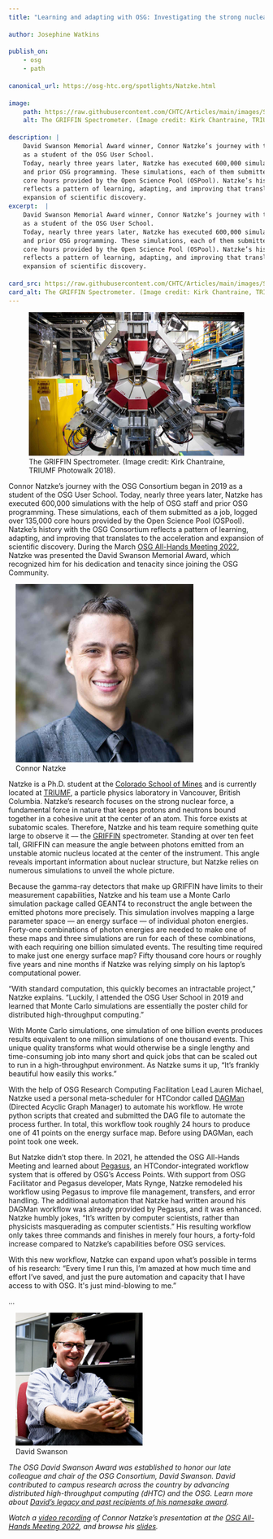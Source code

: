 ```yaml
---
title: "Learning and adapting with OSG: Investigating the strong nuclear force"

author: Josephine Watkins

publish_on:
    - osg
    - path

canonical_url: https://osg-htc.org/spotlights/Natzke.html

image:
    path: https://raw.githubusercontent.com/CHTC/Articles/main/images/Spectrometer.jpg
    alt: The GRIFFIN Spectrometer. (Image credit: Kirk Chantraine, TRIUMF Photowalk 2018).

description: |
    David Swanson Memorial Award winner, Connor Natzke’s journey with the OSG Consortium began in 2019
    as a student of the OSG User School. 
    Today, nearly three years later, Natzke has executed 600,000 simulations with the help of OSG staff 
    and prior OSG programming. These simulations, each of them submitted as a job, logged over 135,000 
    core hours provided by the Open Science Pool (OSPool). Natzke’s history with the OSG Consortium 
    reflects a pattern of learning, adapting, and improving that translates to the acceleration and
    expansion of scientific discovery.
excerpt:  |
    David Swanson Memorial Award winner, Connor Natzke’s journey with the OSG Consortium began in 2019
    as a student of the OSG User School.
    Today, nearly three years later, Natzke has executed 600,000 simulations with the help of OSG staff
    and prior OSG programming. These simulations, each of them submitted as a job, logged over 135,000
    core hours provided by the Open Science Pool (OSPool). Natzke’s history with the OSG Consortium
    reflects a pattern of learning, adapting, and improving that translates to the acceleration and
    expansion of scientific discovery.

card_src: https://raw.githubusercontent.com/CHTC/Articles/main/images/Spectrometer.jpg
card_alt: The GRIFFIN Spectrometer. (Image credit: Kirk Chantraine, TRIUMF Photowalk 2018).
---
```


<figure>
  <img src="https://raw.githubusercontent.com/CHTC/Articles/main/images/Spectrometer.jpg" alt="The GRIFFIN Spectrometer"/>
  <figcaption class="figure-caption">The GRIFFIN Spectrometer. (Image credit: Kirk Chantraine, TRIUMF Photowalk 2018).<br/></figcaption>
</figure>

Connor Natzke’s journey with the OSG Consortium began in 2019 as a student of the OSG User School. Today, nearly three years later, Natzke has executed 
600,000 simulations with the help of OSG staff and prior OSG programming. These simulations, each of them submitted as a job, logged over 135,000 core 
hours provided by the Open Science Pool (OSPool). Natzke’s history with the OSG Consortium reflects a pattern of learning, adapting, and improving that 
translates to the acceleration and expansion of scientific discovery. During the March [OSG All-Hands Meeting 2022](https://opensciencegrid.org/all-hands/2022/), 
Natzke was presented the David Swanson Memorial Award, which recognized him for his dedication and tenacity since joining the OSG Community. 

<figure class="figure float-end" style="margin-left: 1em">
  <img src='https://raw.githubusercontent.com/CHTC/Articles/main/images/Connor-Natzke-Square-smaller.jpg' class="figure-img img-fluid rounded" alt="Connor Natzke" width="350px">
  <figcaption class="figure-caption">Connor Natzke<br/></figcaption>
</figure>

Natzke is a Ph.D. student at the [Colorado School of Mines](https://www.mines.edu/) and is currently located at [TRIUMF](https://www.triumf.ca/), a particle
physics laboratory in Vancouver, British Columbia. Natzke’s research focuses on the strong nuclear force, a fundamental force in nature that keeps protons and neutrons bound together in a cohesive unit at 
the center of an atom. This force exists at subatomic scales. Therefore, Natzke and his team require something quite large to observe it –– the [GRIFFIN](https://griffin.triumf.ca/index.html) 
spectrometer. Standing at over ten feet tall, GRIFFIN can measure the angle between photons emitted from an unstable atomic nucleus located at the center 
of the instrument. This angle reveals important information about nuclear structure, but Natzke relies on numerous simulations to unveil the whole picture. 

Because the gamma-ray detectors that make up GRIFFIN have limits to their measurement capabilities, Natzke and his team use a Monte Carlo simulation 
package called GEANT4 to reconstruct the angle between the emitted photons more precisely. This simulation involves mapping a large parameter space –– 
an energy surface –– of individual photon energies. Forty-one combinations of photon energies are needed to make one of these maps and three simulations 
are run for each of these combinations, with each requiring one billion simulated events. The resulting time required to make just one energy surface map?
Fifty thousand core hours or roughly five years and nine months if Natzke was relying simply on his laptop’s computational power.

“With standard computation, this quickly becomes an intractable project,” Natzke explains. “Luckily, I attended the OSG User School in 2019 and learned that
Monte Carlo simulations are essentially the poster child for distributed high-throughput computing.”

With Monte Carlo simulations, one simulation of one billion events produces results equivalent to one million simulations of one thousand events. 
This unique quality transforms what would otherwise be a single lengthy and time-consuming job into many short and quick jobs that can be scaled out to 
run in a high-throughput environment. As Natzke sums it up, “It’s frankly beautiful how easily this works.” 

With the help of OSG Research Computing Facilitation Lead Lauren Michael, Natzke used a personal meta-scheduler for HTCondor called 
[DAGMan](https://htcondor.org/dagman/dagman.html) (Directed Acyclic Graph Manager) to automate his workflow. He wrote python scripts that created and 
submitted the DAG file to automate the process further. In total, this workflow took roughly 24 hours to produce one of 41 points on the energy surface 
map. Before using DAGMan, each point took one week. 

But Natzke didn’t stop there. In 2021, he attended the OSG All-Hands Meeting and learned about [Pegasus](https://pegasus.isi.edu/), an HTCondor-integrated
workflow system that is offered by OSG’s Access Points. With support from OSG Facilitator and Pegasus developer, Mats Rynge, Natzke remodeled his workflow 
using Pegasus to improve file management, transfers, and error handling. The additional automation that Natzke had written around his DAGMan workflow was 
already provided by Pegasus, and it was enhanced. Natzke humbly jokes, “It’s written by computer scientists, rather than physicists masquerading as 
computer scientists.” His resulting workflow only takes three commands and finishes in merely four hours, a forty-fold increase compared to Natzke’s 
capabilities before OSG services. 

With this new workflow, Natzke can expand upon what’s possible in terms of his research: “Every time I run this, I’m amazed at how much time and effort 
I’ve saved, and just the pure automation and capacity that I have access to with OSG. It's just mind-blowing to me.”
       
... 

<figure class="figure float-end" style="margin-left: 1em">
  <img src='https://raw.githubusercontent.com/CHTC/Articles/main/images/DavidSwanson.png' class="figure-img img-fluid rounded" alt="David Swanson" width="250px">
  <figcaption class="figure-caption">David Swanson<br/></figcaption>
</figure>       
       
*The OSG David Swanson Award was established to honor our late colleague and chair of the OSG Consortium, David Swanson. David contributed to campus 
research across the country by advancing distributed high-throughput computing (dHTC) and the OSG. Learn more about [David’s legacy and past recipients of his namesake award](https://path-cc.io/news/2021-03-19-Nicholas-Cooley-2021-David-Swanson-Award-Winner/ley-2021-David-Swanson-Award-Winner/).* 

*Watch a [video recording](https://www.youtube.com/watch?v=YTyFIdOsJvY&t=175s) of Connor Natzke’s presentation at the [OSG All-Hands Meeting 2022](https://opensciencegrid.org/all-hands/), and browse his [slides](https://opensciencegrid.org/all-hands/).*        
